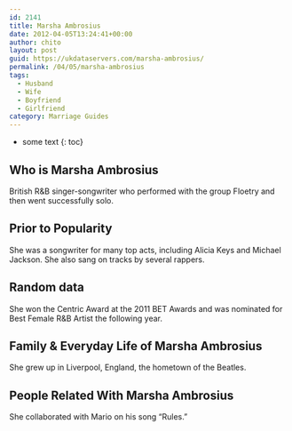 ```yaml
---
id: 2141
title: Marsha Ambrosius
date: 2012-04-05T13:24:41+00:00
author: chito
layout: post
guid: https://ukdataservers.com/marsha-ambrosius/
permalink: /04/05/marsha-ambrosius
tags:
  - Husband
  - Wife
  - Boyfriend
  - Girlfriend
category: Marriage Guides
---
```


* some text
{: toc}
          
          
## Who is  Marsha Ambrosius
                  
                  
                  
British R&B singer-songwriter who performed with the group Floetry and then went successfully solo.
                  
                
                
                
## Prior to Popularity 
                  
                  
                  
She was a songwriter for many top acts, including Alicia Keys and Michael Jackson. She also sang on tracks by several rappers.
                  
                
                
                
## Random data 
                  
                  
                  
She won the Centric Award at the 2011 BET Awards and was nominated for Best Female R&B Artist the following year.
                  
                
                
                
## Family & Everyday Life of Marsha Ambrosius
                  
                  
                  
She grew up in Liverpool, England, the hometown of the Beatles.
                  
                
                
                
## People Related With  Marsha Ambrosius
                  
                  
                  
She collaborated with Mario on his song &#8220;Rules.&#8221;
                  
                
              
            
          
          
          
    
    
  
